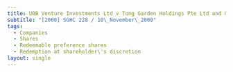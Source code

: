 ```yaml
---
title: UOB Venture Investments Ltd v Tong Garden Holdings Pte Ltd and Others
subtitle: "[2000] SGHC 228 / 10\_November\_2000"
tags:
  - Companies
  - Shares
  - Redeemable preference shares
  - Redemption at shareholder\'s discretion
layout: single
---
```


